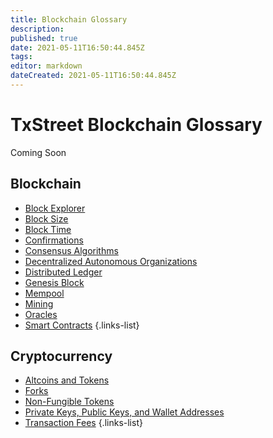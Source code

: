 ```yaml
---
title: Blockchain Glossary
description: 
published: true
date: 2021-05-11T16:50:44.845Z
tags: 
editor: markdown
dateCreated: 2021-05-11T16:50:44.845Z
---
```


# TxStreet Blockchain Glossary

Coming Soon


## Blockchain
- [Block Explorer](/blockchain/blockexplorer)
- [Block Size]()
- [Block Time]()
- [Confirmations]()
- [Consensus Algorithms](/blockchain/consensus-algorithms)
- [Decentralized Autonomous Organizations]()
- [Distributed Ledger]()
- [Genesis Block]()
- [Mempool](/blockchain/mempool)
- [Mining](/blockchain/mining)
- [Oracles]()
- [Smart Contracts]()
{.links-list}

## Cryptocurrency
- [Altcoins and Tokens]()
- [Forks](/blockchain/forks)
- [Non-Fungible Tokens]()
- [Private Keys, Public Keys, and Wallet Addresses]()
- [Transaction Fees](/blockchain/transaction-fees)
{.links-list}